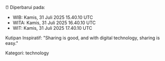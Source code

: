 ⏰ Diperbarui pada:
- WIB: Kamis, 31 Juli 2025 15.40.10 UTC
- WITA: Kamis, 31 Juli 2025 16.40.10 UTC
- WIT: Kamis, 31 Juli 2025 17.40.10 UTC

Kutipan Inspiratif:
"Sharing is good, and with digital technology, sharing is easy."


Kategori: technology

